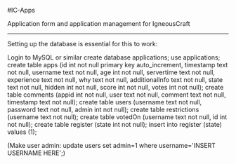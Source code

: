 #IC-Apps

Application form and  application management for IgneousCraft

----

Setting up the database is essential for this to work:

Login to MySQL or similar
create database applications;
use applications;
create table apps (id int not null primary key auto_increment, timestamp text not null, username text not null, age int not null, servertime text not null, experience text not null, why text not null, additionalInfo text not null, state text not null, hidden int not null, score int not null, votes int not null);
create table comments (appid int not null, user text not null, comment text not null, timestamp text not null);
create table users (username text not null, password text not null, admin int not null);
create table restrictions (username text not null);
create table votedOn (username text not null, id int not null);
create table register (state int not null);
insert into register (state) values (1);


(Make user admin: update users set admin=1 where username='INSERT USERNAME HERE';)
